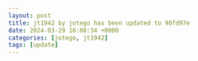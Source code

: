 ```yaml
---
layout: post
title: jt1942 by jotego has been updated to 90fd97e
date: 2024-03-29 16:08:34 +0000
categories: [jotego, jt1942]
tags: [update]
---
```


